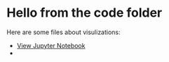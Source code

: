 # Hello from the code folder

Here are some files about visulizations:
- [View Jupyter Notebook](MatplotliGraphExamplesS1.html)
- 
